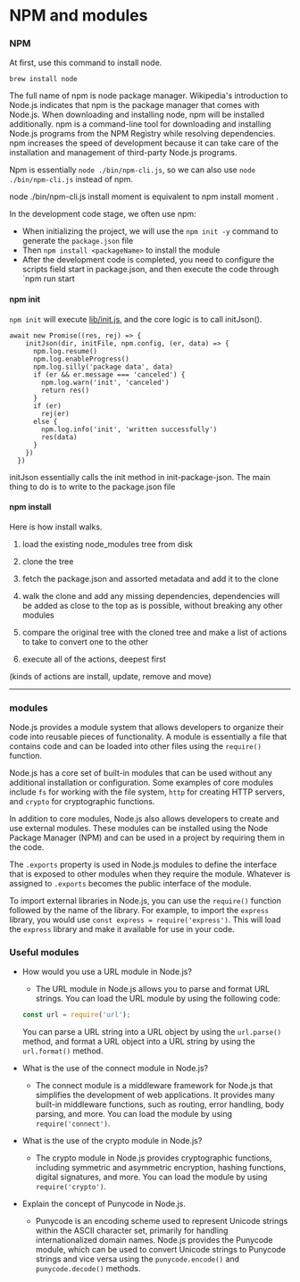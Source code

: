 # NPM and modules



### NPM

At first, use this command to install node.

```
brew install node
```

The full name of npm is node package manager. Wikipedia's introduction to Node.js indicates that npm is the package manager that comes with Node.js. When downloading and installing node, npm will be installed additionally. npm is a command-line tool for downloading and installing Node.js programs from the NPM Registry while resolving dependencies. npm increases the speed of development because it can take care of the installation and management of third-party Node.js programs.



Npm is essentially `node ./bin/npm-cli.js`, so we can also use `node ./bin/npm-cli.js` instead of npm.

node ./bin/npm-cli.js install moment is equivalent to npm install moment .



In the development code stage, we often use npm:

- When initializing the project, we will use the `npm init -y` command to generate the `package.json` file
- Then `npm install <packageName>` to install the module
- After the development code is completed, you need to configure the scripts field start in package.json, and then execute the code through `npm run start

#### npm init 

`npm init` will execute [lib/init.js](https://github.com/npm/cli/blob/latest/lib/init.js), and the core logic is to call initJson().

```
await new Promise((res, rej) => {
    initJson(dir, initFile, npm.config, (er, data) => {
      npm.log.resume()
      npm.log.enableProgress()
      npm.log.silly('package data', data)
      if (er && er.message === 'canceled') {
        npm.log.warn('init', 'canceled')
        return res()
      }
      if (er)
        rej(er)
      else {
        npm.log.info('init', 'written successfully')
        res(data)
      }
    })
  })
```

initJson essentially calls the init method in init-package-json. The main thing to do is to write to the package.json file



#### npm install

Here is how install walks.

1. load the existing node_modules tree from disk
2. clone the tree
3. fetch the package.json and assorted metadata and add it to the clone
4. walk the clone and add any missing dependencies, dependencies will be added as close to the top as is possible,  without breaking any other modules

5. compare the original tree with the cloned tree and make a list of actions to take to convert one to the other
6. execute all of the actions, deepest first

(kinds of actions are install, update, remove and move)



------



### modules



Node.js provides a module system that allows developers to organize their code into reusable pieces of functionality. A module is essentially a file that contains code and can be loaded into other files using the `require()` function.

Node.js has a core set of built-in modules that can be used without any additional installation or configuration. Some examples of core modules include `fs` for working with the file system, `http` for creating HTTP servers, and `crypto` for cryptographic functions.

In addition to core modules, Node.js also allows developers to create and use external modules. These modules can be installed using the Node Package Manager (NPM) and can be used in a project by requiring them in the code.

The `.exports` property is used in Node.js modules to define the interface that is exposed to other modules when they require the module. Whatever is assigned to `.exports` becomes the public interface of the module.

To import external libraries in Node.js, you can use the `require()` function followed by the name of the library. For example, to import the `express` library, you would use `const express = require('express')`. This will load the `express` library and make it available for use in your code.



### Useful modules

  - How would you use a URL module in Node.js? 

    -  The URL module in Node.js allows you to parse and format URL strings. You can load the URL module by using the following code:

    ```javascript
    const url = require('url');
    ```

    You can parse a URL string into a URL object by using the `url.parse()` method, and format a URL object into a URL string by using the `url.format()` method.

  - What is the use of the connect module in Node.js? 

    -  The connect module is a middleware framework for Node.js that simplifies the development of web applications. It provides many built-in middleware functions, such as routing, error handling, body parsing, and more. You can load the module by using `require('connect')`.

  - What is the use of the crypto module in Node.js? 

    -  The crypto module in Node.js provides cryptographic functions, including symmetric and asymmetric encryption, hashing functions, digital signatures, and more. You can load the module by using `require('crypto')`.

-  Explain the concept of Punycode in Node.js. 

   -  Punycode is an encoding scheme used to represent Unicode strings within the ASCII character set, primarily for handling internationalized domain names. Node.js provides the Punycode module, which can be used to convert Unicode strings to Punycode strings and vice versa using the `punycode.encode()` and `punycode.decode()` methods.
